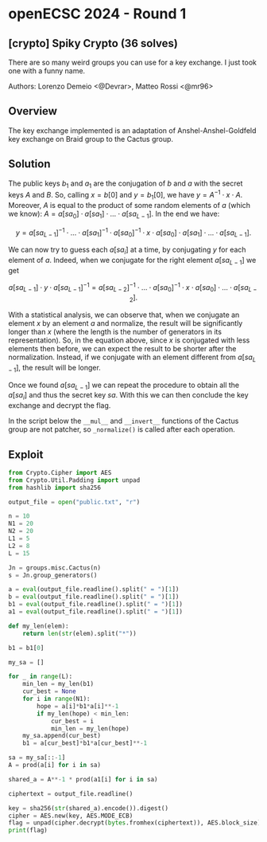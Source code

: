 # openECSC 2024 - Round 1

## [crypto] Spiky Crypto (36 solves)

There are so many weird groups you can use for a key exchange. I just took one with a funny name.

Authors: Lorenzo Demeio <@Devrar>, Matteo Rossi <@mr96>

## Overview
The key exchange implemented is an adaptation of Anshel-Anshel-Goldfeld key exchange on Braid group to the Cactus group.

## Solution
The public keys $`b_1`$ and $`a_1`$ are the conjugation of $`b`$ and $`a`$ with the secret keys $`A`$ and $`B`$. So, calling $`x = b[0]`$ and $`y = b_1[0]`$, we have $`y = A^{-1} \cdot x \cdot A`$. Moreover, $`A`$ is equal to the product of some random elements of $`a`$ (which we know): $`A = a[{sa_0}] \cdot a[sa_1] \cdot \ldots \cdot a[sa_{L-1}]`$. In the end we have:

```math
y = a[sa_{L-1}]^{-1} \cdot \ldots \cdot a[sa_1]^{-1} \cdot a[sa_0]^{-1} \cdot x \cdot a[{sa_0}] \cdot a[sa_1] \cdot \ldots \cdot a[sa_{L-1}].
```

We can now try to guess each $`a[sa_i]`$ at a time, by conjugating $`y`$ for each element of $`a`$. Indeed, when we conjugate for the right element $`a[sa_{L-1}]`$ we get

```math
a[sa_{L-1}] \cdot y \cdot a[sa_{L-1}]^{-1} = a[sa_{L-2}]^{-1} \cdot \ldots \cdot a[sa_0]^{-1} \cdot x \cdot a[{sa_0}] \cdot \ldots \cdot a[sa_{L-2}].
```

With a statistical analysis, we can observe that, when we conjugate an element $`x`$ by an element $`a`$ and normalize, the result will be significantly longer than $`x`$ (where the length is the number of generators in its representation). So, in the equation above, since $`x`$ is conjugated with less elements then before, we can expect the result to be shorter after the normalization. Instead, if we conjugate with an element different from $`a[sa_{L-1}]`$, the result will be longer.

Once we found $`a[sa_{L-1}]`$ we can repeat the procedure to obtain all the $`a[sa_i]`$ and thus the secret key $`sa`$. With this we can then conclude the key exchange and decrypt the flag.

In the script below the `__mul__` and `__invert__` functions of the Cactus group are not patcher, so `_normalize()` is called after each operation.

## Exploit

```python
from Crypto.Cipher import AES
from Crypto.Util.Padding import unpad
from hashlib import sha256

output_file = open("public.txt", "r")

n = 10
N1 = 20
N2 = 20
L1 = 5
L2 = 8
L = 15

Jn = groups.misc.Cactus(n)
s = Jn.group_generators()

a = eval(output_file.readline().split(" = ")[1])
b = eval(output_file.readline().split(" = ")[1])
b1 = eval(output_file.readline().split(" = ")[1])
a1 = eval(output_file.readline().split(" = ")[1])

def my_len(elem):
    return len(str(elem).split("*"))

b1 = b1[0]

my_sa = []

for _ in range(L):
    min_len = my_len(b1)
    cur_best = None
    for i in range(N1):
        hope = a[i]*b1*a[i]**-1
        if my_len(hope) < min_len:
            cur_best = i
            min_len = my_len(hope)
    my_sa.append(cur_best)
    b1 = a[cur_best]*b1*a[cur_best]**-1

sa = my_sa[::-1]
A = prod(a[i] for i in sa)

shared_a = A**-1 * prod(a1[i] for i in sa)

ciphertext = output_file.readline()

key = sha256(str(shared_a).encode()).digest()
cipher = AES.new(key, AES.MODE_ECB)
flag = unpad(cipher.decrypt(bytes.fromhex(ciphertext)), AES.block_size).decode()
print(flag)
```
